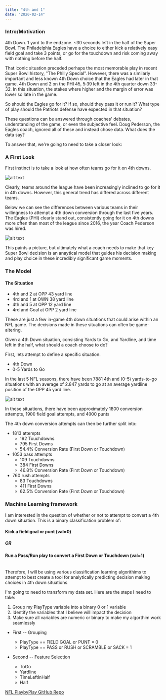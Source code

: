 ```yaml
---
title: "4th and 1"
date: "2020-02-14"
---
```


### Intro/Motivation

4th Down. 1 yard to the endzone. ~30 seconds left in the half of the Super Bowl. The Philadelphia Eagles have a choice to either kick a relatively easy field goal and take 3 points, or go for the touchdown and risk coming away with nothing before the half.

That iconic situation preceded perhaps the most memorable play in recent Super Bowl history, "The Philly Special". However, there was a similarly important and less known 4th Down choice that the Eagles had later in that game. 4th Down and 2 on the PHI 45, 5:39 left in the 4th quarter down 33-32. In this situation, the stakes where higher and the margin of error was lower so late in the game.

So should the Eagles go for it? If so, should they pass it or run it? What type of play should the Patriots defense have expected in that situation?

These questions can be answered through coaches' debates, understanding of the game, or even the subjective feel. Doug Pederson, the Eagles coach, ignored all of these and instead chose data. What does the data say?

To answer that, we're going to need to take a closer look:

### A First Look

First instinct is to take a look at how often teams go for it on 4th downs.

![alt text](/Plots/4thdownatt_barplot.png "Logo Title Text 1")

Clearly, teams around the league have been increasingly inclined to go for it in 4th downs. However, this general trend has differed across different teams.

Below we can see the differences between various teams in their willingness to attempt a 4th down conversion through the last five years. The Eagles (PHI) clearly stand out, consistently going for it on 4th downs more often than most of the league since 2016, the year Coach Pederson was hired.

![alt text](/Plots/4thdownatt_heatmap.png "Logo Title Text 1")

This paints a picture, but ultimately what a coach needs to make that key Super Bowl decision is an anaytical model that guides his decision making and play choice in these incredibly significant game moments.

### The Model

#### The Situation

- 4th and 2 at OPP 43 yard line
- 4rd and 1 at OWN 38 yard line
- 4th and 5 at OPP 12 yard line
- 4rd and Goal at OPP 2 yard line

These are just a few in-game 4th down situations that could arise within an NFL game. The decisions made in these situations can often be game-altering.

Given a 4th Down situation, consisting Yards to Go, and Yardline, and time left in the half, what should a coach choose to do?

First, lets attempt to define a specific situation.

- 4th Down
- 0-5 Yards to Go

In the last 5 NFL seasons, there have been 7881 4th and (0-5) yards-to-go situations with an average of 2.847 yards to go at an average yardline position of the OPP 45 yard line.

![alt text](/Plots/FootballField1.png "Logo Title Text 1")

In these situations, there have been approximately 1800 conversion attempts, 1900 field goal attempts, and 4000 punts

The 4th down conversion attempts can then be further split into:

- 1813 attempts
  - 192 Touchdowns
  - 795 First Downs
  - 54.4% Conversion Rate (First Down or Touchdown)
- 1053 pass attempts
  - 109 Touchdowns
  - 384 First Downs
  - 46.8% Conversion Rate (First Down or Touchdown)
- 760 rush attempts
    - 83 Touchdowns
    - 411 First Downs
    - 62.5% Conversion Rate (First Down or Touchdown)

### Machine Learning framework

I am interested in the question of whether or not to attempt to convert a 4th down situation. This is a binary classification problem of:

#### Kick a field goal or punt (val=0)
##### OR
#### Run a Pass/Run play to convert a First Down or Touchdown (val=1)  
&nbsp;  
Therefore, I will be using various classification learning algorithims to attempt to best create a tool for analytically predicting decision making choices in 4th down situations. 

I'm going to need to transform my data set. Here are the steps I need to take:

1) Group my PlayType variable into a binary 0 or 1 variable
2) Identify the variables that I believe will impact the decision
3) Make sure all variables are numeric or binary to make my algorthim work seamlessly

- First -- Grouping
    - PlayType == FIELD GOAL or PUNT = 0
    - PlayType == PASS or RUSH or SCRAMBLE or SACK = 1

- Second -- Feature Selection
    - ToGo
    - Yardline
    - TimeLeftInHalf
    - Half














[NFL PlaybyPlay GitHub Repo](https://github.com/shahv1057/NFL_PBP)
